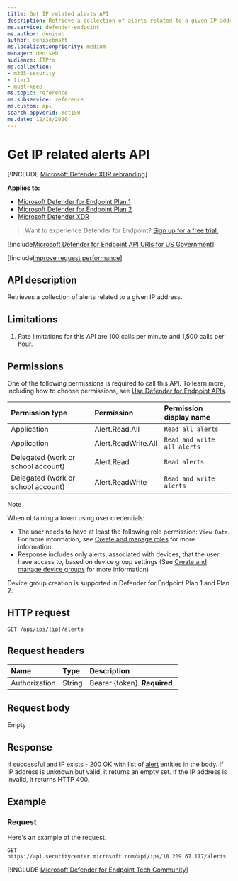 ```yaml
---
title: Get IP related alerts API
description: Retrieve a collection of alerts related to a given IP address using Microsoft Defender for Endpoint.
ms.service: defender-endpoint
ms.author: deniseb
author: denisebmsft
ms.localizationpriority: medium
manager: deniseb
audience: ITPro
ms.collection: 
- m365-security
- tier3
- must-keep
ms.topic: reference
ms.subservice: reference
ms.custom: api
search.appverid: met150
ms.date: 12/18/2020
---
```


# Get IP related alerts API

[!INCLUDE [Microsoft Defender XDR rebranding](../../includes/microsoft-defender.md)]

**Applies to:**
- [Microsoft Defender for Endpoint Plan 1](../microsoft-defender-endpoint.md)
- [Microsoft Defender for Endpoint Plan 2](../microsoft-defender-endpoint.md)
- [Microsoft Defender XDR](/defender-xdr)

> Want to experience Defender for Endpoint? [Sign up for a free trial.](https://go.microsoft.com/fwlink/p/?linkid=2225630)

[!include[Microsoft Defender for Endpoint API URIs for US Government](../../includes/microsoft-defender-api-usgov.md)]

[!include[Improve request performance](../../includes/improve-request-performance.md)]

## API description
Retrieves a collection of alerts related to a given IP address.


## Limitations
1. Rate limitations for this API are 100 calls per minute and 1,500 calls per hour.


## Permissions

One of the following permissions is required to call this API. To learn more, including how to choose permissions, see [Use Defender for Endpoint APIs](apis-intro.md).

|Permission type|Permission|Permission display name|
|:---|:---|:---|
|Application|Alert.Read.All|`Read all alerts`|
|Application|Alert.ReadWrite.All|`Read and write all alerts`|
|Delegated (work or school account) | Alert.Read | `Read alerts`|
|Delegated (work or school account) | Alert.ReadWrite | `Read and write alerts`|

> [!NOTE]
> When obtaining a token using user credentials:
>
> - The user needs to have at least the following role permission: `View Data`. For more information, see [Create and manage roles](../user-roles.md) for more information.
> - Response includes only alerts, associated with devices, that the user have access to, based on device group settings (See [Create and manage device groups](../machine-groups.md) for more information)
>
> Device group creation is supported in Defender for Endpoint Plan 1 and Plan 2.

## HTTP request

```http
GET /api/ips/{ip}/alerts
```

## Request headers

Name|Type|Description
:---|:---|:---
Authorization | String | Bearer {token}. **Required**.

## Request body

Empty

## Response

If successful and IP exists - 200 OK with list of [alert](alerts.md) entities in the body. If IP address is unknown but valid, it returns an empty set.
If the IP address is invalid, it returns HTTP 400.

## Example

### Request

Here's an example of the request.

```http
GET https://api.securitycenter.microsoft.com/api/ips/10.209.67.177/alerts
```
[!INCLUDE [Microsoft Defender for Endpoint Tech Community](../../includes/defender-mde-techcommunity.md)]
